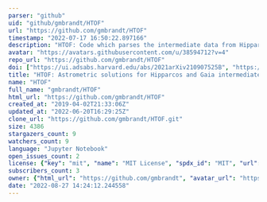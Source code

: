 ```yaml
---
parser: "github"
uid: "github/gmbrandt/HTOF"
url: "https://github.com/gmbrandt/HTOF"
timestamp: "2022-07-17 16:50:22.897166"
description: "HTOF: Code which parses the intermediate data from Hipparcos and Gaia and fits astrometric solutions to those data. Capable of computing likelyhoods and parameter errors in line with the catalog."
avatar: "https://avatars.githubusercontent.com/u/38594712?v=4"
repo_url: "https://github.com/gmbrandt/HTOF"
doi: ["https://ui.adsabs.harvard.edu/abs/2021arXiv210907525B", "https://ui.adsabs.harvard.edu/abs/2021arXiv210906761B", "https://ui.adsabs.harvard.edu/abs/2021ascl.soft09017B/abstract"]
title: "HTOF: Astrometric solutions for Hipparcos and Gaia intermediate data"
name: "HTOF"
full_name: "gmbrandt/HTOF"
html_url: "https://github.com/gmbrandt/HTOF"
created_at: "2019-04-02T21:33:06Z"
updated_at: "2022-06-20T16:29:25Z"
clone_url: "https://github.com/gmbrandt/HTOF.git"
size: 4386
stargazers_count: 9
watchers_count: 9
language: "Jupyter Notebook"
open_issues_count: 2
license: {"key": "mit", "name": "MIT License", "spdx_id": "MIT", "url": "https://api.github.com/licenses/mit", "node_id": "MDc6TGljZW5zZTEz"}
subscribers_count: 3
owner: {"html_url": "https://github.com/gmbrandt", "avatar_url": "https://avatars.githubusercontent.com/u/38594712?v=4", "login": "gmbrandt", "type": "User"}
date: "2022-08-27 14:24:12.244558"
---
```

